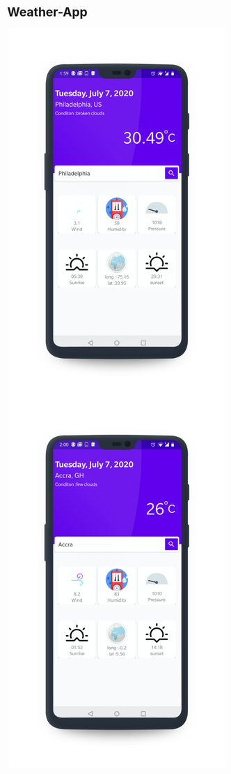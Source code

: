 # Weather-App

<p align="center">
  <img src="https://github.com/cerver1/Weather-App/blob/master/Philadelpia.png" width='500'>
  <img src="https://github.com/cerver1/Weather-App/blob/master/Accra.png" width='500'>
</p>
